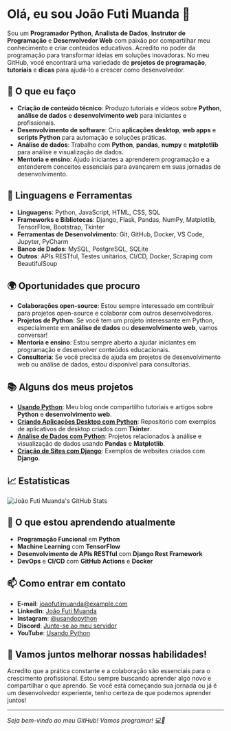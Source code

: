 # Olá, eu sou João Futi Muanda 👋

Sou um **Programador Python**, **Analista de Dados**, **Instrutor de Programação** e **Desenvolvedor Web** com paixão por compartilhar meu conhecimento e criar conteúdos educativos. Acredito no poder da programação para transformar ideias em soluções inovadoras. No meu GitHub, você encontrará uma variedade de **projetos de programação**, **tutoriais** e **dicas** para ajudá-lo a crescer como desenvolvedor.

## 🚀 O que eu faço

- **Criação de conteúdo técnico**: Produzo tutoriais e vídeos sobre **Python**, **análise de dados** e **desenvolvimento web** para iniciantes e profissionais.
- **Desenvolvimento de software**: Crio **aplicações desktop**, **web apps** e **scripts Python** para automação e soluções práticas.
- **Análise de dados**: Trabalho com **Python**, **pandas**, **numpy** e **matplotlib** para análise e visualização de dados.
- **Mentoria e ensino**: Ajudo iniciantes a aprenderem programação e a entenderem conceitos essenciais para avançarem em suas jornadas de desenvolvimento.

## 🔧 Linguagens e Ferramentas

- **Linguagens**: Python, JavaScript, HTML, CSS, SQL
- **Frameworks e Bibliotecas**: Django, Flask, Pandas, NumPy, Matplotlib, TensorFlow, Bootstrap, Tkinter
- **Ferramentas de Desenvolvimento**: Git, GitHub, Docker, VS Code, Jupyter, PyCharm
- **Banco de Dados**: MySQL, PostgreSQL, SQLite
- **Outros**: APIs RESTful, Testes unitários, CI/CD, Docker, Scraping com BeautifulSoup

## 🌍 Oportunidades que procuro

- **Colaborações open-source**: Estou sempre interessado em contribuir para projetos open-source e colaborar com outros desenvolvedores.
- **Projetos de Python**: Se você tem um projeto interessante em Python, especialmente em **análise de dados** ou **desenvolvimento web**, vamos conversar!
- **Mentoria e ensino**: Estou sempre aberto a ajudar iniciantes em programação e desenvolver conteúdos educacionais.
- **Consultoria**: Se você precisa de ajuda em projetos de desenvolvimento web ou análise de dados, estou disponível para consultorias.

## 📚 Alguns dos meus projetos

- **[Usando Python](https://www.usandopy.com)**: Meu blog onde compartilho tutoriais e artigos sobre **Python** e **desenvolvimento web**.
- **[Criando Aplicações Desktop com Python](https://github.com/joaofutimuanda/desktop-apps)**: Repositório com exemplos de aplicativos de desktop criados com **Tkinter**.
- **[Análise de Dados com Python](https://github.com/joaofutimuanda/data-analysis)**: Projetos relacionados à análise e visualização de dados usando **Pandas** e **Matplotlib**.
- **[Criação de Sites com Django](https://github.com/joaofutimuanda/django-websites)**: Exemplos de websites criados com **Django**.

## 📈 Estatísticas

![João Futi Muanda's GitHub Stats](https://github-readme-stats.vercel.app/api?username=joaofutimuanda&show_icons=true&count_private=true&hide=prs&hide_title=true&theme=radical)

## 🌱 O que estou aprendendo atualmente

- **Programação Funcional** em **Python**
- **Machine Learning** com **TensorFlow**
- **Desenvolvimento de APIs RESTful** com **Django Rest Framework**
- **DevOps** e **CI/CD** com **GitHub Actions** e **Docker**

## 📫 Como entrar em contato

- **E-mail**: [joaofutimuanda@example.com](mailto:joaofutimuanda@example.com)
- **LinkedIn**: [João Futi Muanda](https://www.linkedin.com/in/joao-futi-muanda-16b980175/)
- **Instagram**: [@usandopython](https://www.instagram.com/usandopython/)
- **Discord**: [Junte-se ao meu servidor](https://discord.gg/9WGzkZW5)
- **YouTube**: [Usando Python](https://www.youtube.com/@usandopython)

## 🎯 Vamos juntos melhorar nossas habilidades!

Acredito que a prática constante e a colaboração são essenciais para o crescimento profissional. Estou sempre buscando aprender algo novo e compartilhar o que aprendo. Se você está começando sua jornada ou já é um desenvolvedor experiente, tenho certeza de que podemos aprender juntos!

---

_Seja bem-vindo ao meu GitHub! Vamos programar! 💻🚀_
